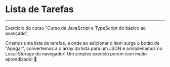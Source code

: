 # Lista de Tarefas
__________________

Exercicio do curso "Curso de JavaScript e TypeScript do básico ao avançado", 

Criamos uma lista de tarefas, a onde ao adicionar o item surge o botão de "Apagar", convertemos a o array da lista para um JSON e armazenamos no Local Storage do navegador! Um simples exericio porem com muito aprendizado! 🚀


